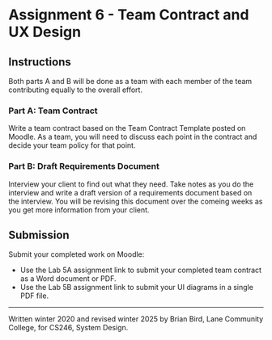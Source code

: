 # Assignment 6 - Team Contract and UX Design

## Instructions

Both parts A and B will be done as a team with each member of the team contributing equally to the overall effort.

### Part A: Team Contract

Write a team contract based on the Team Contract Template posted on Moodle. As a team, you will need to discuss each point in the contract and decide your team policy for that point.

### Part B: Draft Requirements Document

Interview your client to find out what they need. Take notes as you do the interview and write a draft version of a requirements document based on the interview. You will be revising this document over the comeing weeks as you get more information from your client.

## Submission

Submit your completed work on Moodle:

- Use the Lab 5A assignment link to submit your completed team contract as a Word document or PDF.
- Use the Lab 5B assignment link to submit your UI diagrams in a single PDF file.




-----------------------------------------------

Written winter 2020 and revised winter <time>2025</time> by  Brian Bird, Lane Community College, for CS246, System Design.